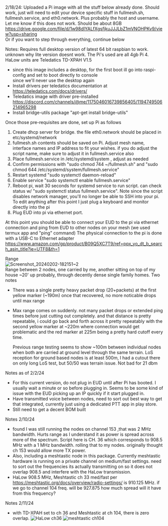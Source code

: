 2/18/24: Uploaded a Pi image with all the stuff below already done. Should work, just will need to edit your device specific stuff in fullmesh.sh, fullmesh.service, and eth0.network. Plus probably the host and username. Let me know if this does not work. Should be about 8GB<br> https://drive.google.com/file/d/1w98dIYALfXgsfjkuJJJLbZ1mVNOHPKv9/view?usp=sharing <br>
Or if you want to step through everything, continue below <br>

Notes:
Requires full desktop version of latest 64 bit raspbian to work. unknown why lite version doesnt work. The Pi's used are all 4gb Pi 4. HaLow units are Teledatics TD-XPAH V1.5

  - since this image includes a desktop, for the first boot ill go into raspi-config and set to boot directly to console<br> 
    since we'll never use the desktop again <br>
  - Install drivers per teledatics documentation at https://teledatics.com/docs/drivers/  <br>
  - Teledatics image with driver pre-installed https://discord.com/channels/@me/1175046016739856405/1194749506214965298 <br>
  - Install bridge-utils package "apt-get install bridge-utils" 

Once those pre-requisites are done, set up Pi as follows

1. Create dhcp server for bridge. the file eth0.network should be placed in etc/systemd/network  
2. fullmesh.sh contents should be saved on Pi. Adjust mesh name, interface names and IP address to fit your wishes. if you do adjust the script name, make sure to adjust it in fullmesh.service also
3. Place fullmesh.service in /etc/systemd/system , adjust as needed
4. Confirm permissions with "sudo chmod 744 ~/fullmesh.sh" and "sudo chmod 644 /etc/systemd/system/fullmesh.service"
5. Restart systemd "sudo systemctl daemon-reload"
6. Enable service "sudo systemctl enable fullmesh.service"
7. Reboot pi, wait 30 seconds for systemd service to run script. can check status w/ "sudo systemctl status fullmesh.service". Note since the script disables network manager, you'll no longer be able to SSH into your pi. To edit anything after this point I just plug a keyboard and monitor directly into the pi
8. Plug EUD into pi via ethernet port.

At this point you should be able to connect your EUD to the pi via ethernet connection and ping from EUD to other nodes on your mesh (we used termux app and "ping" command)
The physical connection to the pi is done with a USB-C to Ethernet adapter https://www.amazon.com/gp/product/B09Q5XC7T9/ref=ppx_yo_dt_b_search_asin_title?ie=UTF8&th=1 <br>

Range <br>
![Screenshot_20240202-182151~2](https://github.com/NHOQA/TD-XPAH_Mesh/assets/74009174/6343a2c4-ce3f-4fde-83df-91218b7835b7) <br>
Range between 2 nodes, one carried by me, another sitting on top of my house ~20' up probably, through decently dense single family homes. Two notes <br>
- There was a single pretty heavy packet drop (20+packets) at the first yellow marker (~190m) once that recovered, no more noticable drops until max range
- Max range comes on suddenly. not many packet drops or extended ping times before just cutting out completely. and that distance is pretty repeatable, i could go back and forth across it pretty repeatably with the second yellow marker at ~220m where connection would get problematic and the red marker at 225m being a pretty hard cutoff every time.

  Previous range testing seems to show ~100m between individual nodes when both are carried at ground level through the same terrain.
  LoS reception for ground based nodes is at least 500m, I had a cutout there on only long LoS test, but 50/50 was terrain issue.  Not bad for 21 dbm

Notes as of 2/2/24 <br>
- For this current version, do not plug in EUD until after Pi has booted. I usually wait a minute or so before plugging in. Seems to be some kind of issue with the EUD picking up an IP quickly if it start plugged in. <br>
- Have transmitted voice between nodes, need to sort out best way to get that integrated, currently just using a dedicated PTT app in play store.
- Still need to get a decent BOM built

Notes 2/10/24 <br>
- found I was still running the nodes on channel 153 ,that was 2 MHz bandwidth. Hurts range as I understand it as power is spread across more of the spectrum. Script here is CH. 36 which corresponds to 908.5 MHz with a 1 MHz bandwidth. rolling that to my nodes. originally thought ch 153 would allow more TX power.
- Also, including a meshtastic node in this package. Currently meshtastic hardware is running on a private channel on medium/fast settings. need to sort out the frequencies its actually transmitting on so it does not overlap 908.5 and interfere with the HaLow transmission.
- HaLow 908.5 MHz, Meshtastic ch 33 med/fast per https://meshtastic.org/docs/overview/radio-settings/ is 910.125 MHz. if we go to channel 104 freq. will be 927.875  how much spread will it have from this frequency?

Notes 2/11/24 <br>
- with TD-XPAH set to ch 36 and Meshtastic at ch 104, there is zero overlap. 
![HaLow ch36](https://github.com/NHOQA/TD-XPAH_Mesh/assets/74009174/08f8a75d-4671-4bcf-bb47-c94b73ed0cbf)
![meshtastic ch104](https://github.com/NHOQA/TD-XPAH_Mesh/assets/74009174/711b8379-153c-4b33-99b0-b4ae861c3fd0)
